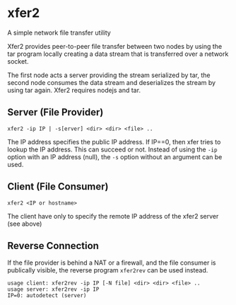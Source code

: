 # xfer2
A simple network file transfer utility

Xfer2 provides peer-to-peer file transfer between two nodes by using the tar program locally creating a data stream that is transferred over a network socket.

The first node acts a server providing the stream serialized by tar, the second node consumes the data stream and deserializes the stream by using tar again. Xfer2 requires nodejs and tar.

## Server (File Provider)

```
xfer2 -ip IP | -s[erver] <dir> <dir> <file> ..
```

The IP address specifies the public IP address. If IP==0, then xfer tries to lookup the IP address. This can succeed or not. Instead of using the `-ip` option with an IP address (null), the `-s` option without an argument can be used.

## Client (File Consumer)

```
xfer2 <IP or hostname>
```

The client have only to specify the remote IP address of the xfer2 server (see above)

## Reverse Connection

If the file provider is behind a NAT or a firewall, and the file consumer is publically visible, the reverse program `xfer2rev` can be used instead.

```
usage client: xfer2rev -ip IP [-N file] <dir> <dir> <file> .. 
usage server: xfer2rev -ip IP
IP=0: autodetect (server)
```


